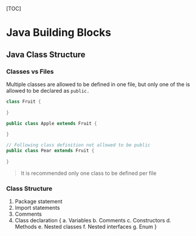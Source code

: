 [TOC]



# Java Building Blocks

## Java Class Structure

### Classes vs Files

Multiple classes are allowed to be defined in one file, but only one of the is allowed to be declared as `public.`

```java
class Fruit {
    
}

public class Apple extends Fruit {
    
}

// Following class definition not allowed to be public
public class Pear extends Fruit {
    
}
```

> It is recommended only one class to be defined per file

### Class Structure
1. Package statement
2. Import statements
3. Comments
4. Class declaration {
  a. Variables
  b. Comments
  c. Constructors
  d. Methods
  e. Nested classes
  f. Nested interfaces
  g. Enum
}
